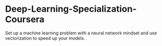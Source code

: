 # Deep-Learning-Specialization-Coursera
Set up a machine learning problem with a neural network mindset and use vectorization to speed up your models.
